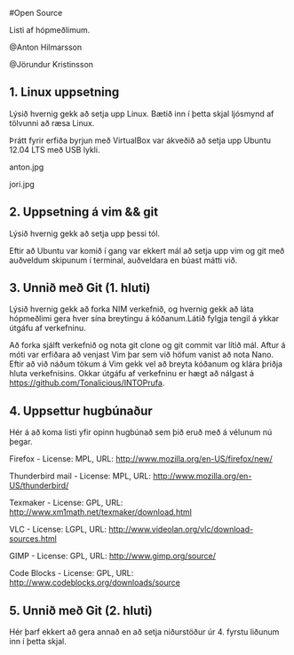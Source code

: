 #Open Source

Listi af hópmeðlimum.

@Anton Hilmarsson

@Jörundur Kristinsson

## 1. Linux uppsetning

Lýsið hvernig gekk að setja upp Linux. Bætið inn í þetta skjal ljósmynd af tölvunni að ræsa Linux.

Þrátt fyrir erfiða byrjun með VirtualBox var ákveðið að setja upp Ubuntu 12.04 LTS með USB lykli.

anton.jpg

jori.jpg

## 2. Uppsetning á vim && git

Lýsið hvernig gekk að setja upp þessi tól.

Eftir að Ubuntu var komið í gang var ekkert mál að setja upp vim og git með auðveldum skipunum í terminal, auðveldara en búast mátti við. 

## 3. Unnið með Git (1. hluti)

Lýsið hvernig gekk að forka NIM verkefnið, og hvernig gekk að láta hópmeðlimi gera hver sína breytingu á kóðanum.Látið fylgja tengil á ykkar útgáfu af verkefninu.

Að forka sjálft verkefnið og nota git clone og git commit var lítið mál. Aftur á móti var erfiðara að venjast Vim þar sem við höfum vanist að nota Nano. Eftir að við náðum tökum á Vim gekk vel að breyta kóðanum og klára þriðja hluta verkefnisins. Okkar útgáfu af verkefninu er hægt að nálgast á https://github.com/Tonalicious/INTOPrufa.
 
## 4. Uppsettur hugbúnaður

Hér á að koma listi yfir opinn hugbúnað sem þið eruð með á vélunum nú þegar.

Firefox - License: MPL, URL: http://www.mozilla.org/en-US/firefox/new/

Thunderbird mail - License: MPL, URL: http://www.mozilla.org/en-US/thunderbird/

Texmaker - License: GPL, URL: http://www.xm1math.net/texmaker/download.html

VLC - License: LGPL, URL: http://www.videolan.org/vlc/download-sources.html 

GIMP - License: GPL, URL: http://www.gimp.org/source/

Code Blocks - License: GPL, URL: http://www.codeblocks.org/downloads/source

## 5. Unnið með Git (2. hluti)

Hér þarf ekkert að gera annað en að setja niðurstöður úr 4. fyrstu liðunum inn í þetta skjal.
